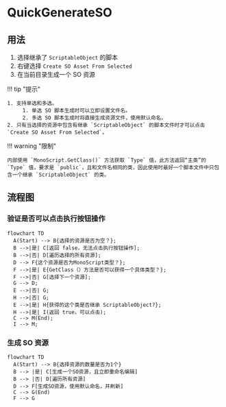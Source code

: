 # QuickGenerateSO

## 用法

  1. 选择继承了 `ScriptableObject` 的脚本
  2. 右键选择 `Create SO Asset From Selected`
  3. 在当前目录生成一个 SO 资源

!!! tip "提示"

    1. 支持单选和多选。
         1. 单选 SO 脚本生成时可以立即设置文件名。
         2. 多选 SO 脚本生成时将直接生成资源文件，使用默认命名。
    2. 只有当选择的资源中包含有继承 `ScriptableObject` 的脚本文件时才可以点击 `Create SO Asset From Selected`。

!!! warning "限制"
    
    内部使用 `MonoScript.GetClass()` 方法获取 `Type` 值，此方法返回“主类”的 `Type` 值，要求是 `public`，且和文件名相同的类，因此使用时最好一个脚本文件中只包含一个继承 `ScriptableObject` 的类。

## 流程图

### 验证是否可以点击执行按钮操作

``` mermaid
flowchart TD
  A(Start) --> B{选择的资源是否为空？};
  B -->|是| C[返回 false，无法点击执行按钮操作];
  B -->|否| D[遍历选择的所有资源];
  D --> F{这个资源是否为MonoScript类型？};
  F -->|是| E{GetClass（）方法是否可以获得一个具体类型？};
  F -->|否| G[选择下一个资源];
  G --> D;
  E -->|否| G;
  H -->|否| G;
  E -->|是| H{获得的这个类是否继承 ScriptableObject?};
  H -->|是| I(返回 true，可以点击);
  C --> M(End);
  I --> M;
```

### 生成 SO 资源

```mermaid
flowchart TD
  A(Start) --> B{选择资源的数量是否为1个}
  B --> |是| C[生成一个SO资源，且立即重命名编辑]
  B --> |否| D[遍历所有资源]
  D --> F[生成SO资源，使用默认命名，并刷新]
  C --> G(End)
  F --> G
```

